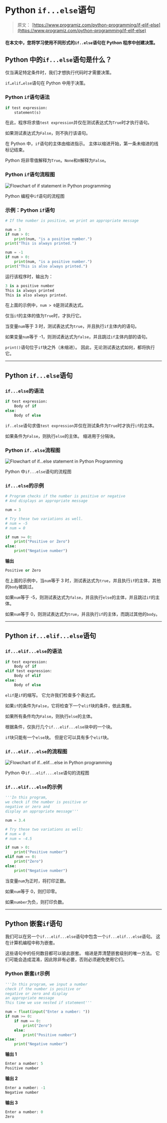 # Python `if...else`语句

> 原文： [https://www.programiz.com/python-programming/if-elif-else](https://www.programiz.com/python-programming/if-elif-else)

#### 在本文中，您将学习使用不同形式的`if..else`语句在 Python 程序中创建决策。

## Python 中的`if...else`语句是什么？

仅当满足特定条件时，我们才想执行代码时才需要决策。

`if…elif…else`语句在 Python 中用于决策。

### Python `if`语句语法

```py
if test expression:
    statement(s)
```

在此，程序将求值`test expression`并仅在测试表达式为`True`时才执行语句。

如果测试表达式为`False`，则不执行该语句。

在 Python 中，`if`语句的主体由缩进指示。 主体以缩进开始，第一条未缩进的线标记结束。

Python 将非零值解释为`True`。`None`和`0`解释为`False`。

### Python `if`语句流程图

![Flowchart of if statement in Python programming](img/d24ba938b4eb482eb7883046955ce095.png "If Statement Flowchart")

Python 编程中`if`语句的流程图



### 示例：Python `if`语句

```py
# If the number is positive, we print an appropriate message

num = 3
if num > 0:
    print(num, "is a positive number.")
print("This is always printed.")

num = -1
if num > 0:
    print(num, "is a positive number.")
print("This is also always printed.")
```

运行该程序时，输出为：

```py
3 is a positive number
This is always printed
This is also always printed.
```

在上面的示例中，`num > 0`是测试表达式。

仅当`if`的主体的值为`True`时，才执行它。

当变量`num`等于 3 时，测试表达式为`true`，并且执行`if`主体内的语句。

如果变量`num`等于 -1，则测试表达式为`false`，并且跳过`if`主体内部的语句。

`print()`语句位于`if`块之外（未缩进）。 因此，无论测试表达式如何，都将执行它。

* * *

## Python `if...else`语句

### `if...else`的语法

```py
if test expression:
    Body of if
else:
    Body of else
```

`if..else`语句求值`test expression`并仅在测试条件为`True`时才执行`if`的主体。

如果条件为`False`，则执行`else`的主体。 缩进用于分隔块。

### Python `if..else`流程图

![Flowchart of if...else statement in Python Programming](img/72f33199a45a63e4f951216b0f88815a.png "if...else statement flowchart")

Python 中`if...else`语句的流程图



### `if...else`的示例

```py
# Program checks if the number is positive or negative
# And displays an appropriate message

num = 3

# Try these two variations as well. 
# num = -5
# num = 0

if num >= 0:
    print("Positive or Zero")
else:
    print("Negative number")
```

**输出**

```py
Positive or Zero
```

在上面的示例中，当`num`等于 3 时，测试表达式为`true`，并且执行`if`的主体，其他的`body`被跳过。

如果`num`等于 -5，则测试表达式为`false`，并且执行`else`的主体，并且跳过`if`的主体。

如果`num`等于 0，则测试表达式为`true`，并且执行`if`的主体，而跳过其他的`body`。

* * *

## Python `if...elif...else`语句

### `if...elif...else`的语法

```py
if test expression:
    Body of if
elif test expression:
    Body of elif
else: 
    Body of else
```

`elif`是`if`的缩写。 它允许我们检查多个表达式。

如果`if`的条件为`False`，它将检查下一个`elif`块的条件，依此类推。

如果所有条件均为`False`，则执行`else`的主体。

根据条件，仅执行几个`if...elif...else`块中的一个块。

`if`块只能有一个`else`块。 但是它可以具有多个`elif`块。

### `if...elif...else`的流程图

![Flowchart of if...elif....else in Python programming](img/ea825cb1d7a6379cd10db87eadcb48a0.png "if...elif...else statement flowchart")

Python 中`if...elif....else`语句的流程图



### `if...elif...else`的示例

```py
'''In this program, 
we check if the number is positive or
negative or zero and 
display an appropriate message'''

num = 3.4

# Try these two variations as well:
# num = 0
# num = -4.5

if num > 0:
    print("Positive number")
elif num == 0:
    print("Zero")
else:
    print("Negative number")
```

当变量`num`为正时，将打印正数。

如果`num`等于 0，则打印零。

如果`number`为负，则打印负数。

* * *

## Python 嵌套`if`语句

我们可以在另一个`if...elif...else`语句中包含一个`if...elif...else`语句。 这在计算机编程中称为嵌套。

这些语句中的任何数目都可以彼此嵌套。 缩进是弄清楚嵌套级别的唯一方法。 它们可能会造成混淆，因此除非有必要，否则必须避免使用它们。

### Python 嵌套`if`示例 

```py
'''In this program, we input a number
check if the number is positive or
negative or zero and display
an appropriate message
This time we use nested if statement'''

num = float(input("Enter a number: "))
if num >= 0:
    if num == 0:
        print("Zero")
    else:
        print("Positive number")
else:
    print("Negative number")
```

**输出 1**

```py
Enter a number: 5
Positive number
```

**输出 2**

```py
Enter a number: -1
Negative number
```

**输出 3**

```py
Enter a number: 0
Zero
```
